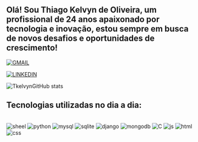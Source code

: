 ## Olá! Sou Thiago Kelvyn de Oliveira, um profissional de 24 anos apaixonado por tecnologia e inovação, estou sempre em busca de novos desafios e oportunidades de crescimento!

[![GMAIL](https://img.shields.io/badge/Gmail-D14836?style=for-the-badge&logo=gmail&logoColor=white)](https://mail.google.com/mail/u/0/?tab=rm&ogbl#inbox)

[![LINKEDIN](https://img.shields.io/badge/LinkedIn-0077B5?style=for-the-badge&logo=linkedin&logoColor=white)](https://www.linkedin.com/in/thiago-kelvyn-oliveira-69504b221/)

![TkelvynGitHub stats](https://github-readme-stats.vercel.app/api?username=m3llybsb&show_icons=true&theme=dracula)

## Tecnologias utilizadas no dia a dia:
<div style="display: inline_block"><br/>
    <img align"center" alt="sheel" src="https://img.shields.io/badge/Shell_Script-121011?style=for-the-badge&logo=gnu-bash&logoColor=white"/>
    <img align"center" alt="python" src="https://img.shields.io/badge/Python-3776AB?style=for-the-badge&logo=python&logoColor=white"/>
    <img align"center" alt="mysql" src="https://img.shields.io/badge/MySQL-00000F?style=for-the-badge&logo=mysql&logoColor=white"/>
    <img align"center" alt="sqlite" src="https://img.shields.io/badge/SQLite-07405E?style=for-the-badge&logo=sqlite&logoColor=white"/>
    <img align"center" alt="django" src="https://img.shields.io/badge/Django-092E20?style=for-the-badge&logo=django&logoColor=white"/>
    <img align"center" alt="mongodb" src="https://img.shields.io/badge/MongoDB-4EA94B?style=for-the-badge&logo=mongodb&logoColor=white"/>
    <img align"center" alt="C" src="https://img.shields.io/badge/C-00599C?style=for-the-badge&logo=c&logoColor=white"/>
    <img align"center" alt="js" src="https://img.shields.io/badge/JavaScript-F7DF1E?style=for-the-badge&logo=javascript&logoColor=black"/>
    <img align"center" alt="html" src="https://img.shields.io/badge/HTML5-E34F26?style=for-the-badge&logo=html5&logoColor=white"/>
    <img align"center" alt="css" src="https://img.shields.io/badge/CSS3-1572B6?style=for-the-badge&logo=css3&logoColor=white"/>

</div>
